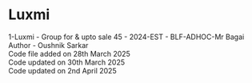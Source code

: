 # Luxmi
1-Luxmi - Group for &amp; upto sale 45 - 2024-EST - BLF-ADHOC-Mr Bagai
<br>
Author - Oushnik Sarkar
<br>
Code file added on 28th March 2025
<br>
Code updated on 30th March 2025
<br>
Code updated on 2nd April 2025
